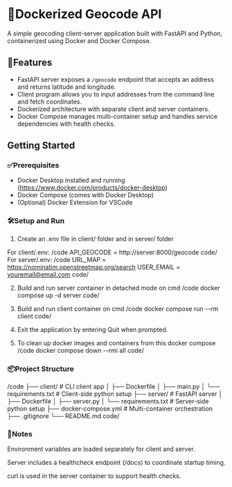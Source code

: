 # 🐳Dockerized Geocode API

A simple geocoding client-server application built with FastAPI and Python, containerized using Docker and Docker Compose.

## 🚀Features

- FastAPI server exposes a `/geocode` endpoint that accepts an address and returns latitude and longitude.
- Client program allows you to input addresses from the command line and fetch coordinates.
- Dockerized architecture with separate client and server containers.
- Docker Compose manages multi-container setup and handles service dependencies with health checks.

## Getting Started

### ✅Prerequisites

- Docker Desktop installed and running (https://www.docker.com/products/docker-desktop)
- Docker Compose (comes with Docker Desktop)
- (Optional) Docker Extension for VSCode

### 🛠️Setup and Run

1. Create an .env file in client/ folder and in server/ folder

For client/.env:
/code
API_GEOCODE = http://server:8000/geocode
code/
For server/.env:
/code
URL_MAP = https://nominatim.openstreetmap.org/search
USER_EMAIL = youremail@email.com
code/

2. Build and run server container in detached mode on cmd
/code
docker compose up -d server
code/

3. Build and run client container on cmd
/code
docker compose run --rm client
code/

4. Exit the application by entering Quit when prompted.

5. To clean up docker images and containers from this docker compose
/code
docker compose down --rmi all
code/


### 📦Project Structure
/code
├── client/                # CLI client app
│   ├── Dockerfile
│   ├── main.py
│   └── requirements.txt   # Client-side python setup
├── server/                # FastAPI server
│   ├── Dockerfile
│   ├── server.py
│   └── requirements.txt   # Server-side python setup
├── docker-compose.yml     # Multi-container orchestration
├── .gitignore
└── README.md
code/


### 📝Notes
Environment variables are loaded separately for client and server.

Server includes a healthcheck endpoint (/docs) to coordinate startup timing.

curl is used in the server container to support health checks.